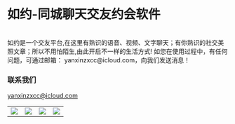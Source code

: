 # 如约-同城聊天交友约会软件

<table align="center" border="0">

<tr>
<td> <img src="https://ovwvzu.github.io/ryue/1.png"> </td>
<td> <img src="https://ovwvzu.github.io/ryue/2.png"> </td>
<td> <img src="https://ovwvzu.github.io/ryue/3.png"> </td>
<td> <img src="https://ovwvzu.github.io/ryue/4.png"> </td>
</tr>

<tr>

</tr>


<br>
如约是一个交友平台,在这里有熟识的语音、视频、文字聊天；有你熟识的社交美照文章；所以不用怕陌生,由此开启不一样的生活方式!
如您在使用过程中，有任何问题，可通过邮箱： yanxinzxcc@icloud.com，向我们发送消息！
<br>



### 联系我们
yanxinzxcc@icloud.com
